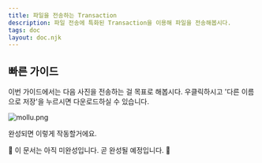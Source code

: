 ```yaml
---
title: 파일을 전송하는 Transaction
description: 파일 전송에 특화된 Transaction을 이용해 파일을 전송해봅시다.
tags: doc
layout: doc.njk
---
```


## 빠른 가이드

이번 가이드에서는 다음 사진을 전송하는 걸 목표로 해봅시다. 우클릭하시고 '다른 이름으로 저장'을 누르시면 다운로드하실 수 있습니다.

![mollu.png](../image/mollu.png)

완성되면 이렇게 작동할거에요.

🚧 이 문서는 아직 미완성입니다. 곧 완성될 예정입니다. 🚧